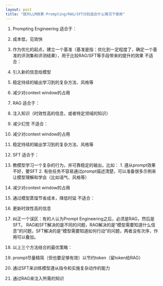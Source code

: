 ```yaml
---
layout: post
title: "提升LLM效果-Prompting/RAG/SFT分别适合什么情况下使用"
---
```


1. Prompting Engineering
适合于：
  1. 成本低，见效快
  2. 作为优化的起点，建立一个基准（基准是指：优化到一定程度了，确定一个基准的评测集和评测结果），用于比较RAG/SFT等手段带来的提升的效果
不适合：
  1. 引入新的信息给模型
  2. 稳定持续的输出学习到的复杂方法、风格等
  3. 减少对context window的占用
  
2. RAG
适合于：
  1. 注入知识（时效性高的信息，或者特定领域的知识）
  2. 减少幻觉
不适合：
  1. 减少对context window的占用
  2. 稳定持续的输出学习到的复杂方法、风格等

3. SFT
适合于：
  1. 教模型学习一个复杂的行为，并可靠稳定的输出，比如：
    1. 遵从prompt效果不好，要SFT
    2. 有些任务不容易通过prompt描述清楚，可以准备很多示例来让模型理解和学会（比如语气、风格等）
  2. 减少对context window的占用
  3. 通过模型蒸馏节省成本，降低时延
不适合：
  1. 更新时效性高的信息

4. 纠正一个误区：有的人认为Prompt Engineering之后，必须是RAG，然后是SFT。
RAG和SFT解决的是不同的问题，RAG解决的是“模型需要知道什么信息”的问题，SFT解决的是“模型需要知道如何行动”的问题，两者没有次序，作用可以叠加。

5. 以上三个方法结合的最优策略：
  1. prompt尽量精简（但也要足够有效）以节约token（留token给RAG）
  2. 通过SFT来训练模型遵从指令和实施复杂动作的能力
  3. 通过RAG来注入所需的知识


